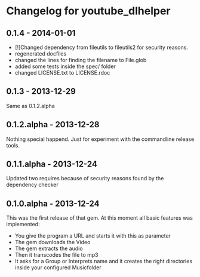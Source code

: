 # Changelog for youtube_dlhelper

## 0.1.4 - 2014-01-01
* [!]Changed dependency from fileutils to fileutils2 for security reasons.
* regenerated docfiles
* changed the lines for finding the filename to File.glob
* added some tests inside the spec/ folder
* changed LICENSE.txt to LICENSE.rdoc

## 0.1.3 - 2013-12-29
Same as 0.1.2.alpha

## 0.1.2.alpha - 2013-12-28
Nothing special happend. Just for experiment with the commandline release tools.

## 0.1.1.alpha - 2013-12-24
Updated two requires because of security reasons found by the dependency checker

## 0.1.0.alpha - 2013-12-24
This was the first release of that gem. At this moment all basic features was implemented:
* You give the program a URL and starts it with this as parameter
* The gem downloads the Video
* The gem extracts the audio
* Then it transcodes the file to mp3
* It asks for a Group or Interprets name and it creates the right directories inside your configured Musicfolder
